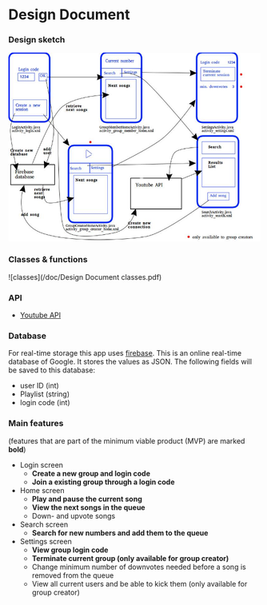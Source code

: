# Design Document

### Design sketch
![design](/doc/DesignSketch.jpg)

### Classes & functions
![classes](/doc/Design Document classes.pdf)

### API
- [Youtube API](https://www.youtube.com/yt/dev/api-resources/)

### Database
For real-time storage this app uses [firebase](https://firebase.google.com/). This is an online real-time database of Google. It stores the values as JSON. The following fields will be saved to this database:
- user ID (int)
- Playlist (string)
- login code (int)

### Main features
(features that are part of the minimum viable product (MVP) are marked __bold__)
- Login screen
	- __Create a new group and login code__
	- __Join a existing group through a login code__
- Home screen
	- __Play and pause the current song__
	- __View the next songs in the queue__
	- Down- and upvote songs
- Search screen
	- __Search for new numbers and add them to the queue__
- Settings screen
	- __View group login code__
	- __Terminate current group (only available for group creator)__
	- Change minimum number of downvotes needed before a song is removed from the queue
	- View all current users and be able to kick them (only available for group creator)



